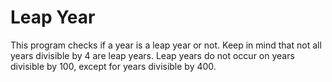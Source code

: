 # Leap Year

This program checks if a year is a leap year or not. Keep in mind that not all years divisible by 4 are leap years. Leap years do not occur on years divisible by 100, except for years divisible by 400.
